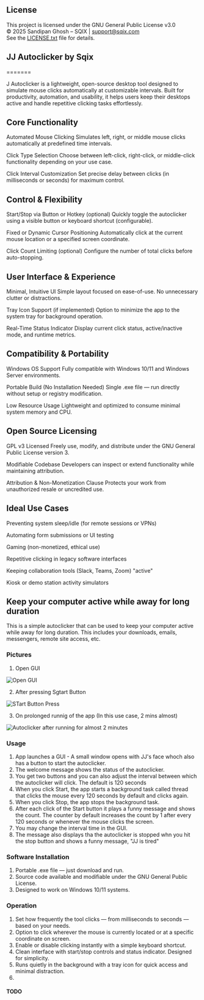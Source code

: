 ## License

This project is licensed under the GNU General Public License v3.0  
© 2025 Sandipan Ghosh – SQIX | support@sqix.com  
See the [LICENSE.txt](https://github.com/SqixCo/Autoclicker/blob/main/LICENSE) file for details.




## JJ Autoclicker by Sqix
=======

J Autoclicker is a lightweight, open-source desktop tool designed to simulate mouse clicks automatically at customizable intervals. Built for productivity, automation, and usability, it helps users keep their desktops active and handle repetitive clicking tasks effortlessly.


## Core Functionality
Automated Mouse Clicking
Simulates left, right, or middle mouse clicks automatically at predefined time intervals.

Click Type Selection
Choose between left-click, right-click, or middle-click functionality depending on your use case.

Click Interval Customization
Set precise delay between clicks (in milliseconds or seconds) for maximum control.


## Control & Flexibility
Start/Stop via Button or Hotkey (optional)
Quickly toggle the autoclicker using a visible button or keyboard shortcut (configurable).

Fixed or Dynamic Cursor Positioning
Automatically click at the current mouse location or a specified screen coordinate.

Click Count Limiting (optional)
Configure the number of total clicks before auto-stopping.


## User Interface & Experience
Minimal, Intuitive UI
Simple layout focused on ease-of-use. No unnecessary clutter or distractions.

Tray Icon Support (if implemented)
Option to minimize the app to the system tray for background operation.

Real-Time Status Indicator
Display current click status, active/inactive mode, and runtime metrics.


## Compatibility & Portability
Windows OS Support
Fully compatible with Windows 10/11 and Windows Server environments.

Portable Build (No Installation Needed)
Single .exe file — run directly without setup or registry modification.

Low Resource Usage
Lightweight and optimized to consume minimal system memory and CPU.


## Open Source Licensing
GPL v3 Licensed
Freely use, modify, and distribute under the GNU General Public License version 3.

Modifiable Codebase
Developers can inspect or extend functionality while maintaining attribution.

Attribution & Non-Monetization Clause
Protects your work from unauthorized resale or uncredited use.



## Ideal Use Cases
Preventing system sleep/idle (for remote sessions or VPNs)

Automating form submissions or UI testing

Gaming (non-monetized, ethical use)

Repetitive clicking in legacy software interfaces

Keeping collaboration tools (Slack, Teams, Zoom) "active"

Kiosk or demo station activity simulators



## Keep your computer active while away for long duration
This is a simple autoclicker that can be used to keep your computer active while away for long duration. This includes your downloads, emails, messengers, remote site access, etc.

### Pictures
1. Open GUI
   
![Open GUI](https://github.com/SqixCo/Idle/blob/32d9d3ed6baebf50ed884b229deec6381f3b9421/Images/JJ%20Open%20GUI.png)



2. After pressing Sgtart Button

![STart Button Press](https://github.com/SqixCo/Idle/blob/34d73f4c95c4e6e6acb34193532091ff492b960c/Images/JJ%20-%20Start%20Action.png)




3. On prolonged runnig of the app (In this use case, 2 mins almost)

![Autoclicker after running for almost 2 minutes](https://github.com/SqixCo/Idle/blob/34d73f4c95c4e6e6acb34193532091ff492b960c/Images/JJ%20Countdown%20per%20interval.png)





### Usage
 1. App launches a GUI -  A small window opens with JJ's face whoch also has a button to start the autoclicker.
 2. The welcome message shows the status of the autoclicker.
 3. You get two buttons and you can also adjust the interval between which the autoclicker will click. The default is 120 seconds
 4. When you click Start, the app starts a background task called thread that clicks the mouse every 120 seconds by default and clicks again.
 5. When you click Stop, the app stops the background task.
 6. After each click of the Start button it plays a funny message and shows the count. The counter by default increases the count by 1 after every 120 seconds or whenever the mouse clicks the screen.
 7. You may change the interval time in the GUI.
 8. The message also displays tha the autoclicker is stopped whn you hit the stop button and shows a funny message, "JJ is tired"



### Software Installation

1. Portable .exe file — just download and run.
2. Source code available and modifiable under the GNU General Public License.
3. Designed to work on Windows 10/11 systems.

### Operation

1. Set how frequently the tool clicks — from milliseconds to seconds — based on your needs.
2. Option to click wherever the mouse is currently located or at a specific coordinate on screen.
3. Enable or disable clicking instantly with a simple keyboard shortcut.
4. Clean interface with start/stop controls and status indicator. Designed for simplicity.
5. Runs quietly in the background with a tray icon for quick access and minimal distraction.
6. 



#### TODO
